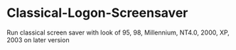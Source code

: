 # Classical-Logon-Screensaver
Run classical screen saver with look of 95, 98, Millennium, NT4.0, 2000, XP, 2003 on later version
